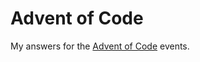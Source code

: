 # Advent of Code
My answers for the [Advent of Code][1] events.

[1]:	https://adventofcode.com/ "Advent of Code"
